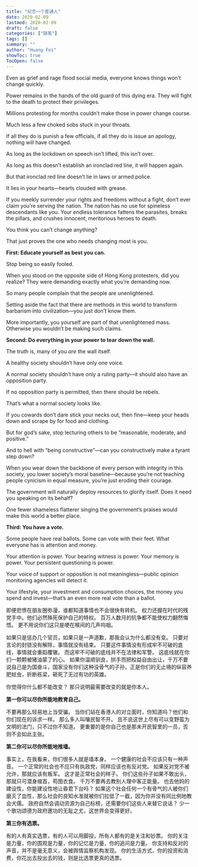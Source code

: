 ```yaml
---
title: "纪念一个普通人"
date: 2020-02-09
lastmod: 2020-02-09
draft: false
categories: ["随笔"]
tags: []
summary: ""
author: "Huang Fei"
showToc: true
TocOpen: false
---
```


Even as grief and rage flood social media, everyone knows things won’t change quickly.

Power remains in the hands of the old guard of this dying era. They will fight to the death to protect their privileges.

Millions protesting for months couldn’t make those in power change course.

Much less a few choked sobs stuck in your throats.

If all they do is punish a few officials, if all they do is issue an apology, nothing will have changed.

As long as the lockdown on speech isn’t lifted, this isn’t over.

As long as this doesn’t establish an ironclad red line, it will happen again.

But that ironclad red line doesn’t lie in laws or armed police.

It lies in your hearts—hearts clouded with grease.

If you meekly surrender your rights and freedoms without a fight, don’t ever claim you’re serving the nation. The nation has no use for spineless descendants like you. Your endless tolerance fattens the parasites, breaks the pillars, and crushes innocent, meritorious heroes to death.

You think you can’t change anything?

That just proves the one who needs changing most is you.

**First: Educate yourself as best you can.**

Stop being so easily fooled.

When you stood on the opposite side of Hong Kong protesters, did you realize? They were demanding exactly what you’re demanding now.

So many people complain that the people are unenlightened.

Setting aside the fact that there are methods in this world to transform barbarism into civilization—you just don’t know them.

More importantly, you yourself are part of that unenlightened mass. Otherwise you wouldn’t be making such claims.

**Second: Do everything in your power to tear down the wall.**

The truth is, many of you *are* the wall itself.

A healthy society shouldn’t have only one voice.

A normal society shouldn’t have only a ruling party—it should also have an opposition party.

If no opposition party is permitted, then there should be rebels.

That’s what a normal society looks like.

If you cowards don’t dare stick your necks out, then fine—keep your heads down and scrape by for food and clothing.

But for god’s sake, stop lecturing others to be “reasonable, moderate, and positive.”

And to hell with “being constructive”—can you constructively make a tyrant step down?

When you wear down the backbone of every person with integrity in this society, you lower society’s moral baseline—because you’re not teaching people cynicism in equal measure, you’re just eroding their courage.

The government will naturally deploy resources to glorify itself. Does it need you speaking on its behalf?

One fewer shameless flatterer singing the government’s praises would make this world a better place.

**Third: You have a vote.**

Some people have real ballots. Some can vote with their feet. What everyone has is attention and money.

Your attention is power. Your bearing witness is power. Your memory is power. Your persistent questioning is power.

Your voice of support or opposition is not meaningless—public opinion monitoring agencies will detect it.

Your lifestyle, your investment and consumption choices, the money you spend and invest—that’s an even more real vote than a ballot.

即便悲愤在朋友圈弥漫，谁都知道事情也不会很快有转机。
权力还握在时代的残党手中。他们必然殊死保护自己的特权。
百万人数月的抗争都不能使权力翻然悔悟。
更不用说你们这只是哽在喉间的几声呜咽。

如果只是惩办几个官员，如果只是一声道歉，那我会认为什么都没有变。
只要对言论的封锁没有解除，事情就没有结束。
只要这件事情没有形成牢不可破的底线，事情就会重蹈覆辙。
而这牢不可破的底线并不在法律和军警。
这底线就在你们一颗颗被猪油蒙了的心。
如果你温顺驯良，拱手而把权益自由出让，千万不要说自己是为国奋斗，国家没有你们这种没骨气的子孙，正是你们的无止境的纵容养肥蛀虫，折断栋梁，砸死了无过有功的英雄。

你觉得你什么都不能改变？
那只说明最需要改变的就是你本人。

**第一你可以尽你所能地教育自己。**

不要再那么轻易地上当受骗。
当你们站在香港人的对立面时，你知道吗？他们和你们现在的诉求一样。
那么多人叫嚷民智不开。
且不说这世上尽有可以变野蛮为文明的法门，只不过你不知道。
更重要的是你自己也是那未开民智里的一员，否则不会如此主张。

**第二你可以尽你所能地推墙。**

事实上，在我看来，你们很多人就是墙本身。
一个健康的社会不应该只有一种声音。
一个正常的社会也不应只有执政党，同样应该也有反对党。
如果反对党不被允许，那就应该有叛军。
这才是正常社会的样子。
你们这些孙子如果不敢出头，那就只可潜身缩首，苟图衣食。
千万不要再去教别人理中客正能量。
也去他妈的建设性，你能建设性地让昏君下台吗？
如果这个社会任何一个有骨气的人被你们磨灭了血性，那么社会的良知水准就被你们拉低了一截，因为你并没有同比例地教会犬儒。
政府自然会调动资源为自己标榜，还需要你们这些人来替它说话？
少一个歌功颂德为政府邀功的无耻之尤，这世界会变得更好。

**第三你有选票。**

有的人有真实选票，有的人可以用脚投，所有人都有的是关注和钞票。
你的关注是力量，你的围观是力量，你的记忆是力量，你的追问是力量。
你支持和反对的声音，并不是毫无意义，会被舆情监察机构发现。
你的生活方式，你的投资和消费，你花出去投出去的钱，则是比选票更真的选票。